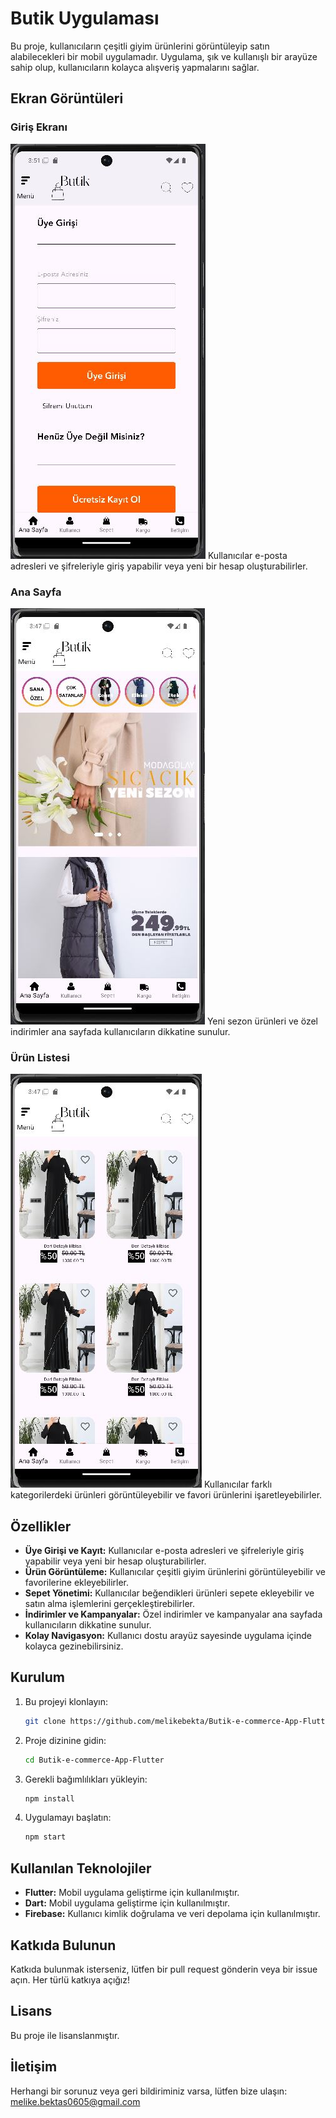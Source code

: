 # Butik Uygulaması

Bu proje, kullanıcıların çeşitli giyim ürünlerini görüntüleyip satın alabilecekleri bir mobil uygulamadır. Uygulama, şık ve kullanışlı bir arayüze sahip olup, kullanıcıların kolayca alışveriş yapmalarını sağlar.

## Ekran Görüntüleri

### Giriş Ekranı
![Giriş Ekranı](assets\git-image\9.jpg)
Kullanıcılar e-posta adresleri ve şifreleriyle giriş yapabilir veya yeni bir hesap oluşturabilirler.

### Ana Sayfa
![Ana Sayfa](assets\git-image\1.jpg)
Yeni sezon ürünleri ve özel indirimler ana sayfada kullanıcıların dikkatine sunulur.

### Ürün Listesi
![Ürün Listesi](assets\git-image\2.jpg)
Kullanıcılar farklı kategorilerdeki ürünleri görüntüleyebilir ve favori ürünlerini işaretleyebilirler.

## Özellikler

- **Üye Girişi ve Kayıt:** Kullanıcılar e-posta adresleri ve şifreleriyle giriş yapabilir veya yeni bir hesap oluşturabilirler.
- **Ürün Görüntüleme:** Kullanıcılar çeşitli giyim ürünlerini görüntüleyebilir ve favorilerine ekleyebilirler.
- **Sepet Yönetimi:** Kullanıcılar beğendikleri ürünleri sepete ekleyebilir ve satın alma işlemlerini gerçekleştirebilirler.
- **İndirimler ve Kampanyalar:** Özel indirimler ve kampanyalar ana sayfada kullanıcıların dikkatine sunulur.
- **Kolay Navigasyon:** Kullanıcı dostu arayüz sayesinde uygulama içinde kolayca gezinebilirsiniz.


## Kurulum

1. Bu projeyi klonlayın:
    ```bash
    git clone https://github.com/melikebekta/Butik-e-commerce-App-Flutter.git
    ```
2. Proje dizinine gidin:
    ```bash
    cd Butik-e-commerce-App-Flutter
    ```
3. Gerekli bağımlılıkları yükleyin:
    ```bash
    npm install
    ```
4. Uygulamayı başlatın:
    ```bash
    npm start
    ```

## Kullanılan Teknolojiler

- **Flutter:** Mobil uygulama geliştirme için kullanılmıştır.
- **Dart:** Mobil uygulama geliştirme için kullanılmıştır.
- **Firebase:** Kullanıcı kimlik doğrulama ve veri depolama için kullanılmıştır.

## Katkıda Bulunun

Katkıda bulunmak isterseniz, lütfen bir pull request gönderin veya bir issue açın. Her türlü katkıya açığız!

## Lisans

Bu proje  ile lisanslanmıştır.

## İletişim

Herhangi bir sorunuz veya geri bildiriminiz varsa, lütfen bize ulaşın: [melike.bektas0605@gmail.com](melike.bektas0605@gmail.com)
